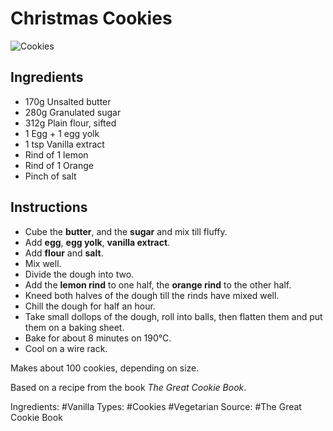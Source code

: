 # Christmas Cookies

![Cookies](cookies-02.jpg "Cookies")

## Ingredients

* 170g Unsalted butter
* 280g Granulated sugar
* 312g Plain flour, sifted
* 1 Egg + 1 egg yolk
* 1 tsp Vanilla extract
* Rind of 1 lemon
* Rind of 1 Orange
* Pinch of salt

## Instructions

* Cube the **butter**, and the **sugar** and mix till fluffy.
* Add **egg**, **egg yolk**, **vanilla extract**.
* Add **flour** and **salt**.
* Mix well.
* Divide the dough into two.
* Add the **lemon rind** to one half, the **orange rind** to the other half.
* Kneed both halves of the dough till the rinds have mixed well.
* Chill the dough for half an hour.
* Take small dollops of the dough, roll into balls, then flatten them and put
  them on a baking sheet.
* Bake for about 8 minutes on 190&deg;C.
* Cool on a wire rack.

Makes about 100 cookies, depending on size.

Based on a recipe from the book *The Great Cookie Book*.

Ingredients: #Vanilla
Types: #Cookies #Vegetarian
Source: #The Great Cookie Book
